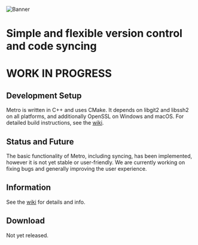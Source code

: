 ![Banner](banner.png)
# Simple and flexible version control and code syncing
# WORK IN PROGRESS

## Development Setup
Metro is written in C++ and uses CMake. It depends on libgit2 and libssh2 on all platforms,
and additionally OpenSSL on Windows and macOS.
For detailed build instructions, see the [wiki](https://siliconsloth.github.io/Metro/building/building.html).

## Status and Future
The basic functionality of Metro, including syncing, has been implemented, however it is not yet stable or user-friendly.
We are currently working on fixing bugs and generally improving the user experience.

## Information
See the [wiki](https://siliconsloth.github.io/Metro/) for details and info.

## Download
Not yet released.

